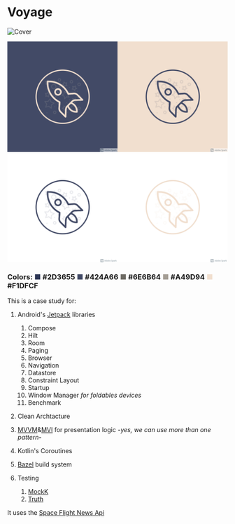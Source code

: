 # Voyage
![Cover](./designs/voyage_cover.png)
<div id="content">
    <img src="./designs/voyage_logo.png" width="50%"/>
    <img src="./designs/voyage_logo_dark.png" width="50%"/> 
</div>
<div id="content">
    <img src="./designs/voyage_logo_trans.png" width="50%"/>
    <img src="./designs/voyage_logo_trans_dark.png" width="50%"/> 
</div>

   

### Colors: <p1>■</p1> #2D3655 <p2>■</p2> #424A66 <s1>■</s1> #6E6B64 <s2>■</s2> #A49D94 <accent>■</accent> #F1DFCF

This is a case study for:
1. Android's [Jetpack](https://developer.android.com/jetpack?gclid=CjwKCAjw7--KBhAMEiwAxfpkWBXrXwunvBWDAlvA7MEPjgEx7sdOEpR1-wYX-JShxNisk70XTgJNxhoCSyYQAvD_BwE&gclsrc=aw.ds) libraries
    1. Compose
    2. Hilt
    3. Room
    4. Paging
    5. Browser
    6. Navigation
    7. Datastore
    8. Constraint Layout
    9. Startup
    10. Window Manager _for foldables devices_
    11. Benchmark

2. Clean Archtacture
3. [MVVM](https://en.wikipedia.org/wiki/Model%E2%80%93view%E2%80%93viewmodel)&[MVI](https://proandroiddev.com/android-model-view-intent-with-kotlin-flow-ca5945316ec)  for presentation logic _-yes, we can use more than one pattern-_
4. Kotlin's Coroutines
5. [Bazel](https://bazel.build/) build system
6. Testing
    1. [MockK](https://github.com/mockk/mockk)
    2. [Truth](https://truth.dev/)

It uses the [Space Flight News Api](https://www.spaceflightnewsapi.net/)
<style>
p1 { color: #2D3655 }
p2 { color: #424A66 }
s1 { color: #6E6B64 }
s2 {color: #A49D94}
accent {color: #F1DFCF}
#content {
    display: flex;
    flex-wrap: wrap;
}
</style>

